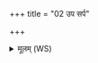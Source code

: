 +++
title = "02 उप सर्प"

+++
<details><summary>मूलम् (WS)</summary>

उप सर्प मातरं भूमिमेतामुरुव्यचसं पृथिवीं सुशेवाम् ।  
ऊर्णम्रदा पृथिवी दक्षिणावत एषा त्वा पातु निर्ऋतेरुपस्थात् ॥ २ ॥
</details>